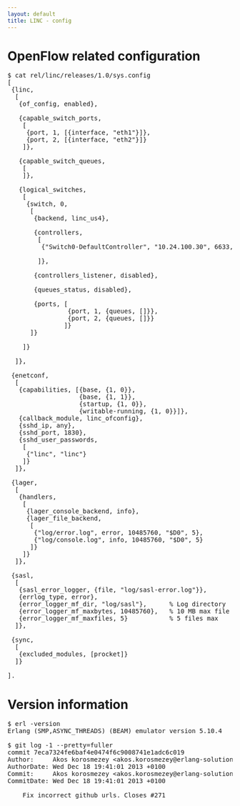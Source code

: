 ```yaml
---
layout: default
title: LINC - config
---
```


# OpenFlow related configuration
<pre>
$ cat rel/linc/releases/1.0/sys.config
[
 {linc,
  [
   {of_config, enabled},

   {capable_switch_ports,
    [
     {port, 1, [{interface, "eth1"}]},
     {port, 2, [{interface, "eth2"}]}
    ]},

   {capable_switch_queues,
    [
    ]},

   {logical_switches,
    [
     {switch, 0,
      [
       {backend, linc_us4},

       {controllers,
        [
         {"Switch0-DefaultController", "10.24.100.30", 6633, tcp}

        ]},

       {controllers_listener, disabled},

       {queues_status, disabled},

       {ports, [
                {port, 1, {queues, []}},
                {port, 2, {queues, []}}
               ]}
      ]}

    ]}

  ]},

 {enetconf,
  [
   {capabilities, [{base, {1, 0}},
                   {base, {1, 1}},
                   {startup, {1, 0}},
                   {writable-running, {1, 0}}]},
   {callback_module, linc_ofconfig},
   {sshd_ip, any},
   {sshd_port, 1830},
   {sshd_user_passwords,
    [
     {"linc", "linc"}
    ]}
  ]},

 {lager,
  [
   {handlers,
    [
     {lager_console_backend, info},
     {lager_file_backend,
      [
       {"log/error.log", error, 10485760, "$D0", 5},
       {"log/console.log", info, 10485760, "$D0", 5}
      ]}
    ]}
  ]},

 {sasl,
  [
   {sasl_error_logger, {file, "log/sasl-error.log"}},
   {errlog_type, error},
   {error_logger_mf_dir, "log/sasl"},      % Log directory
   {error_logger_mf_maxbytes, 10485760},   % 10 MB max file size
   {error_logger_mf_maxfiles, 5}           % 5 files max
  ]},

 {sync,
  [
   {excluded_modules, [procket]}
  ]}
 
].
</pre>

# Version information
<pre>
$ erl -version
Erlang (SMP,ASYNC_THREADS) (BEAM) emulator version 5.10.4

$ git log -1 --pretty=fuller
commit 7eca7324fe6baf4e0474f6c9008741e1adc6c019
Author:     Akos korosmezey &lt;akos.korosmezey@erlang-solutions.com&gt;
AuthorDate: Wed Dec 18 19:41:01 2013 +0100
Commit:     Akos korosmezey &lt;akos.korosmezey@erlang-solutions.com&gt;
CommitDate: Wed Dec 18 19:41:01 2013 +0100

    Fix incorrect github urls. Closes #271
</pre>
